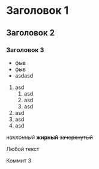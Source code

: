 # Заголовок 1
## Заголовок 2
### Заголовок 3
* фыв
* фыв
* asdasd

1. asd
    1. asd
    1. asd
    1. asd
1. asd
1. asd
1. asd

*наклонный*
**жирный**
~~зачеркнутый~~

Любой текст

Коммит 3

